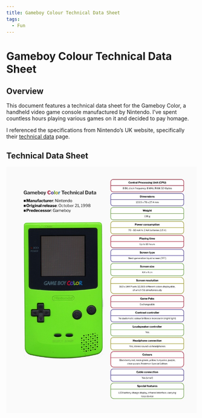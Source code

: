 ```yaml
---
title: Gameboy Colour Technical Data Sheet
tags:
  - Fun
---
```


# Gameboy Colour Technical Data Sheet

## **Overview**

This document features a technical data sheet for the Gameboy Color, a handheld video game console manufactured by Nintendo. I’ve spent countless hours playing various games on it and decided to pay homage.

I referenced the specifications from Nintendo’s UK website, specifically their <u>[technical data](https://www.nintendo.com/en-gb/Support/Game-Boy-Pocket-Color/Product-information/Technical-data/Technical-data-619585.html)</u> page.

## **Technical Data Sheet**

![Gameboy color data](../assets/img/fun-images/gameboy-technical-data-sheet.jpeg)

